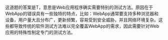 这道题的答案是T，意思是Web应用程序确实需要特别的测试方法。原因在于WebApp的错误具有一些独特的特点，比如：WebApp通常要支持多种浏览器和设备，用户量大且分布广，更新频繁，容易受到安全威胁，并且网络环境复杂。这些都导致传统的软件测试方法难以完全覆盖WebApp的需求，因此需要针对Web应用的特殊性制定专门的测试方法。